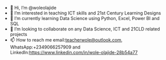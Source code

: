 - 👋 Hi, I’m @woleolajide
- 👀 I’m interested in teaching ICT skills and 21st Century Learning Designs
- 🌱 I’m currently learning Data Science using Python, Excel, Power BI and SQL
- 💞️ I’m looking to collaborate on any Data Science, ICT and 21CLD related projects
- 📫 How to reach me email:teacherwole@outlook.com, WhatsApp:+2349066257909 and LinkedIn:https://www.linkedin.com/in/wole-olajide-28b54a77

<!---
woleolajide/woleolajide is a ✨ special ✨ repository because its `README.md` (this file) appears on your GitHub profile.
You can click the Preview link to take a look at your changes.
--->

